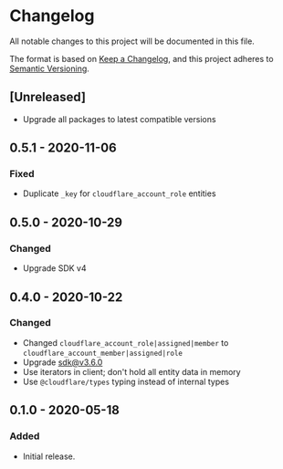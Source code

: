 # Changelog

All notable changes to this project will be documented in this file.

The format is based on [Keep a Changelog](https://keepachangelog.com/en/1.0.0/),
and this project adheres to
[Semantic Versioning](https://semver.org/spec/v2.0.0.html).

## [Unreleased]

- Upgrade all packages to latest compatible versions

## 0.5.1 - 2020-11-06

### Fixed

- Duplicate `_key` for `cloudflare_account_role` entities

## 0.5.0 - 2020-10-29

### Changed

- Upgrade SDK v4

## 0.4.0 - 2020-10-22

### Changed

- Changed `cloudflare_account_role|assigned|member` to
  `cloudflare_account_member|assigned|role`
- Upgrade sdk@v3.6.0
- Use iterators in client; don't hold all entity data in memory
- Use `@cloudflare/types` typing instead of internal types

## 0.1.0 - 2020-05-18

### Added

- Initial release.
